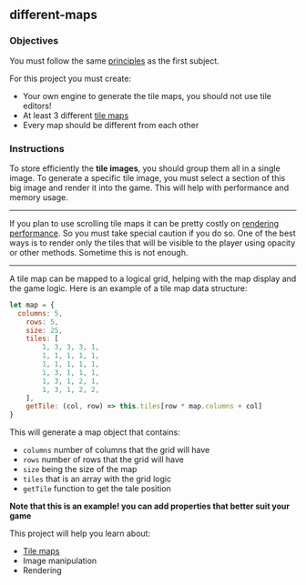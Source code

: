 ## different-maps

### Objectives

You must follow the same [principles](https://public.01-edu.org/subjects/make-your-game/README.md) as the first subject.

For this project you must create:

- Your own engine to generate the tile maps, you should not use tile editors!
- At least 3 different [tile maps](https://developer.mozilla.org/en-US/docs/Games/Techniques/Tilemaps)
- Every map should be different from each other

### Instructions

To store efficiently the **tile images**, you should group them all in a single image.
To generate a specific tile image, you must select a section of this big image and render it into the game.
This will help with performance and memory usage.

---

If you plan to use scrolling tile maps it can be pretty costly on [rendering performance](https://developer.mozilla.org/en-US/docs/Games/Techniques/Tilemaps#Performance). So you must take special caution if you do so. One of the best ways is to render only the tiles that will be visible to the player using opacity or other methods. Sometime this is not enough.

---

A tile map can be mapped to a logical grid, helping with the map display and the game logic. Here is an example of a tile map data structure:

```js
let map = {
  columns: 5,
    rows: 5,
    size: 25,
    tiles: [
        1, 3, 3, 3, 1,
        1, 1, 1, 1, 1,
        1, 1, 1, 1, 1,
        1, 3, 1, 1, 1,
        1, 3, 1, 2, 1,
        1, 3, 1, 2, 2,
    ],
    getTile: (col, row) => this.tiles[row * map.columns + col]
}
```

This will generate a map object that contains:

- `columns` number of columns that the grid will have
- `rows` number of rows that the grid will have
- `size` being the size of the map
- `tiles` that is an array with the grid logic
- `getTile` function to get the tale position

**Note that this is an example! you can add properties that better suit your game**

This project will help you learn about:

- [Tile maps](https://developer.mozilla.org/en-US/docs/Games/Techniques/Tilemaps)
- Image manipulation
- Rendering
